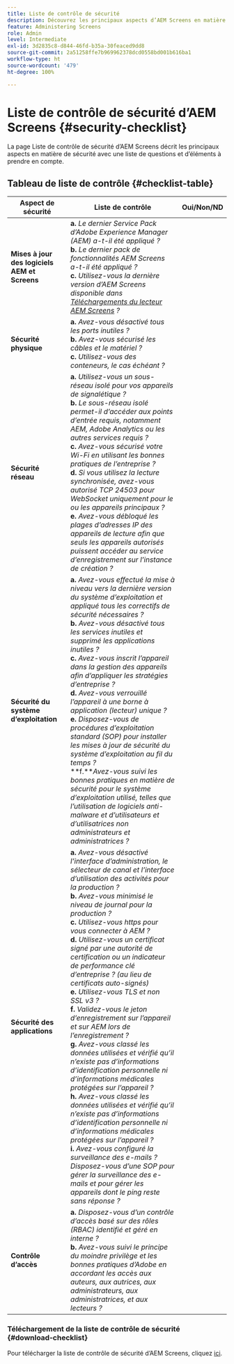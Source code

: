 ```yaml
---
title: Liste de contrôle de sécurité
description: Découvrez les principaux aspects d’AEM Screens en matière de sécurité avec une liste de questions et d’éléments à prendre en compte.
feature: Administering Screens
role: Admin
level: Intermediate
exl-id: 3d2835c8-d844-46fd-b35a-30feaced9dd8
source-git-commit: 2a51258ffe7b969962378dcd0558bd001b616ba1
workflow-type: ht
source-wordcount: '479'
ht-degree: 100%

---
```


# Liste de contrôle de sécurité d’AEM Screens {#security-checklist}

La page Liste de contrôle de sécurité d’AEM Screens décrit les principaux aspects en matière de sécurité avec une liste de questions et d’éléments à prendre en compte.

## Tableau de liste de contrôle {#checklist-table}

| **Aspect de sécurité** | **Liste de contrôle** | **Oui/Non/ND** |
|---|---|---|
| **Mises à jour des logiciels AEM et Screens** | **a.** *Le dernier Service Pack d’Adobe Experience Manager (AEM) a-t-il été appliqué ?* <br>**b.** *Le dernier pack de fonctionnalités AEM Screens a-t-il été appliqué ?* <br>**c.** *Utilisez-vous la dernière version d’AEM Screens disponible dans [Téléchargements du lecteur AEM Screens](https://download.macromedia.com/screens/) ?* |
| **Sécurité physique** | **a.** *Avez-vous désactivé tous les ports inutiles ?* <br>**b.** *Avez-vous sécurisé les câbles et le matériel ?* <br>**c.** *Utilisez-vous des conteneurs, le cas échéant ?* |
| **Sécurité réseau** | **a.** *Utilisez-vous un sous-réseau isolé pour vos appareils de signalétique ?* <br>**b.** *Le sous-réseau isolé permet-il d’accéder aux points d’entrée requis, notamment AEM, Adobe Analytics ou les autres services requis ?* <br>**c.** *Avez-vous sécurisé votre Wi-Fi en utilisant les bonnes pratiques de l’entreprise ?* <br>**d.** *Si vous utilisez la lecture synchronisée, avez-vous autorisé TCP 24503 pour WebSocket uniquement pour le ou les appareils principaux ?* <br>**e.** *Avez-vous débloqué les plages d’adresses IP des appareils de lecture afin que seuls les appareils autorisés puissent accéder au service d’enregistrement sur l’instance de création ?* |
| **Sécurité du système d’exploitation** | **a.** *Avez-vous effectué la mise à niveau vers la dernière version du système d’exploitation et appliqué tous les correctifs de sécurité nécessaires ?* <br>**b.** *Avez-vous désactivé tous les services inutiles et supprimé les applications inutiles ?* <br>**c.** *Avez-vous inscrit l’appareil dans la gestion des appareils afin d’appliquer les stratégies d’entreprise ?* <br>**d.** *Avez-vous verrouillé l’appareil à une borne à application (lecteur) unique ?* <br>**e.** *Disposez-vous de procédures d’exploitation standard (SOP) pour installer les mises à jour de sécurité du système d’exploitation au fil du temps ?*<br>**f.***Avez-vous suivi les bonnes pratiques en matière de sécurité pour le système d’exploitation utilisé, telles que l’utilisation de logiciels anti-malware et d’utilisateurs et d’utilisatrices non administrateurs et administratrices ?* |
| **Sécurité des applications** | **a.** *Avez-vous désactivé l’interface d’administration, le sélecteur de canal et l’interface d’utilisation des activités pour la production ?* <br>**b.** *Avez-vous minimisé le niveau de journal pour la production ?* <br>**c.** *Utilisez-vous https pour vous connecter à AEM ?* <br>**d.** *Utilisez-vous un certificat signé par une autorité de certification ou un indicateur de performance clé d’entreprise ? (au lieu de certificats auto-signés)*<br>**e.** *Utilisez-vous TLS et non SSL v3 ?*<br>**f.** *Validez-vous le jeton d’enregistrement sur l’appareil et sur AEM lors de l’enregistrement ?*<br> **g.** *Avez-vous classé les données utilisées et vérifié qu’il n’existe pas d’informations d’identification personnelle ni d’informations médicales protégées sur l’appareil ?*<br> **h.** *Avez-vous classé les données utilisées et vérifié qu’il n’existe pas d’informations d’identification personnelle ni d’informations médicales protégées sur l’appareil ?*<br> **i.** *Avez-vous configuré la surveillance des e-mails ? Disposez-vous d’une SOP pour gérer la surveillance des e-mails et pour gérer les appareils dont le ping reste sans réponse ?* |
| **Contrôle d’accès** | **a.** *Disposez-vous d’un contrôle d’accès basé sur des rôles (RBAC) identifié et géré en interne ?* <br>**b.** *Avez-vous suivi le principe du moindre privilège et les bonnes pratiques d’Adobe en accordant les accès aux auteurs, aux autrices, aux administrateurs, aux administratrices, et aux lecteurs ?* |

### Téléchargement de la liste de contrôle de sécurité {#download-checklist}

Pour télécharger la liste de contrôle de sécurité d’AEM Screens, cliquez [ici](/help/user-guide/assets/AEMScreens-SecurityChecklist.pdf).
